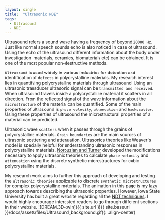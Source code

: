 ```yaml
---
layout: single
title:  "Ultrasonic NDE"
tags:
  - Ultrasound
  - NDE
---
```

Ultrasound refers a sound wave having a frequency of beyond `20000 Hz`. Just like normal speech sounds echo is also noticed in case of ultrasound. Using the echo of the ultrasound different information about the body under investigation (materials, ceramics, biomaterials etc) can be obtained. It is one of the most popular non-destructive methods. <br/>

`Ultrasound` is used widely in various industries for detection and identification of `defects` in polycrystalline materials. My research interest lies in quantifying polycrystalline materials through ultrasound. Using an ultrasonic transducer ultrasonic signal can be `transmitted and received`. When ultrasound travels inside a polycrystalline material it scatters in all direction. From the reflected signal of the wave information about the `microstructure` of the material can be quantified. Some of the main properties of ultrasound is `phase velocity`, `attenuation` and `backscatter`. Using these properties of ultrasound the microstructural properties of a material can be predicted. <br/>

Ultrasonic wave `scatters` when it passes through the grains of polycrystalline materials. `Grain boundaries` are the main sources of ultrasonic scattering and attenuation. Ultrasonics theories like Weaver's model is specially helpful for understanding ultrasonic responses in polycrystalline materials. [Norouzian and Turner](https://doi.org/10.1121/1.5096651) developed the modifications necessary to apply ultrasonic theories to calculate `phase velocity` and `attenuation` using the discrete synthetic microstructures for cubic polycrystalline materials.<br/>

My research work aims to further this approach of developing and testing the `ultrasonic theories` applicable to discrete `synthetic microstructures` for complex polycrystalline materials. The animation in this page is my lazy approach towards describing the ultrasonic properties. However, Iowa State University has built a great website regarding all the [NDT techniques](https://www.nde-ed.org/Physics/index.xhtml). I would highly encourage interested readers to go through different sections in their website.
![DREAM.3D-twin]({{ site.url }}{{ site.baseurl }}/docs/assets/files/Ultrasound_background.gif){: .align-center}
